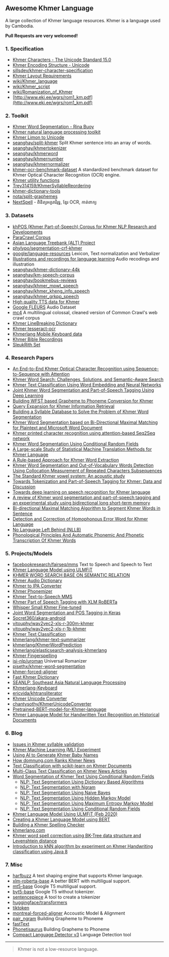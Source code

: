## Awesome Khmer Language

A large collection of Khmer language resources. Khmer is a language used by Cambodia. 

**Pull Requests are very welcomed!** 

### 1. Specification

- [Khmer Characters - The Unicode Standard 15.0](https://www.unicode.org/charts/PDF/U1780.pdf)
- [Khmer Encoding Structure - Unicode](https://www.unicode.org/L2/L2021/21241-khmer-structure.pdf)
- [sillsdev/khmer-character-specification](https://github.com/sillsdev/khmer-character-specification)
- [Khmer Layout Requirements](https://www.w3.org/International/sealreq/khmer)
- [wiki/Khmer_language](https://en.wikipedia.org/wiki/Khmer_language)
- [wiki/Khmer_script](https://en.wikipedia.org/wiki/Khmer_script)
- [wiki/Romanization_of_Khmer](https://en.wikipedia.org/wiki/Romanization_of_Khmer)
- [http://www.eki.ee/wgrs/rom1_km.pdf](http://www.eki.ee/wgrs/rom1_km.pdf)

### 2. Toolkit

- [Khmer Word Segmentation - Rina Buoy](https://github.com/rinabuoy/KhmerNLP)
- [Khmer natural language processing toolkit](https://github.com/VietHoang1512/khmer-nltk)
- [Khmer Limon to Unicode](https://github.com/danhhong/limon_unicode_converter)
- [seanghay/split-khmer](https://github.com/seanghay/split-khmer) Split Khmer sentence into an array of words.
- [seanghay/khmertokenizer](https://github.com/seanghay/khmertokenizer)
- [seanghay/khmerword](https://github.com/seanghay/khmerword)
- [seanghay/khmernumber](https://github.com/seanghay/khmernumber)
- [seanghay/khmernormalizer](https://github.com/seanghay/khmernormalizer)
- [khmer-ocr-benchmark-dataset](https://github.com/EKYCSolutions/khmer-ocr-benchmark-dataset) A standardized benchmark dataset for Khmer Optical Character Recognition (OCR) engine.
- [Khmer utility functions](https://github.com/seanghay/is-khmer)
- [Trey314159/KhmerSyllableReordering](https://github.com/Trey314159/KhmerSyllableReordering)
- [khmer-dictionary-tools](https://code.google.com/archive/p/khmer-dictionary-tools/)
- [nota/split-graphemes](https://github.com/nota/split-graphemes)
- [NextSpell](https://nextspell.com/) - ពិនិត្យអក្ខរាវិរុទ្ធ, ខ្មែរ OCR, កាត់ពាក្យ

### 3. Datasets

- [khPOS (Khmer Part-of-Speech) Corpus for Khmer NLP Research and Developments](https://github.com/ye-kyaw-thu/khPOS/) 
- [ParaCrawl Corpus](https://paracrawl.eu/)
- [Asian Language Treebank (ALT) Project](https://www2.nict.go.jp/astrec-att/member/mutiyama/ALT/)
- [phylypo/segmentation-crf-khmer](https://github.com/phylypo/segmentation-crf-khmer)
- [google/language-resources](https://github.com/google/language-resources/tree/master/km) Lexicon, Text normalization and Verbalizer
- [Illustrations and recordings for language learning](https://www.aakanee.com/) Audio recodings and illustration
- [seanghay/khmer-dictionary-44k](https://huggingface.co/datasets/seanghay/khmer-dictionary-44k)
- [seanghay/km-speech-corpus](https://huggingface.co/datasets/seanghay/km-speech-corpus)
- [seanghay/bookmebus-reviews](https://huggingface.co/datasets/seanghay/bookmebus-reviews)
- [seanghay/khmer_mpwt_speech](https://huggingface.co/datasets/seanghay/khmer_mpwt_speech)
- [seanghay/khmer_kheng_info_speech](https://huggingface.co/datasets/seanghay/khmer_kheng_info_speech)
- [seanghay/khmer_grkpp_speech](https://huggingface.co/datasets/seanghay/khmer_grkpp_speech)
- [High quality TTS data for Khmer](https://openslr.org/42/)
- [Google FLEURS](https://huggingface.co/datasets/google/fleurs) Audio Dataset
- [mc4](https://huggingface.co/datasets/mc4) A multilingual colossal, cleaned version of Common Crawl's web crawl corpus
- [Khmer LineBreaking Dictionary](https://github.com/sbbic/khmerlbdict)
- [Khmer tesseract-ocr](https://github.com/tesseract-ocr/tessdata/blob/main/khm.traineddata)
- [Khmerlang Mobile Keyboard data](https://khmerlang.com/posts/4)
- [Khmer Bible Recordings](http://littlex.net/khbible/)
- [SleukRith Set](https://github.com/donavaly/SleukRith-Set)

### 4. Research Papers

- [An End-to-End Khmer Optical Character Recognition using Sequence-to-Sequence with Attention](https://arxiv.org/abs/2106.10875)
- [Khmer Word Search: Challenges, Solutions, and Semantic-Aware Search](https://arxiv.org/abs/2112.08918)
- [Khmer Text Classification Using Word Embedding and Neural Networks](https://arxiv.org/abs/2112.06748)
- [Joint Khmer Word Segmentation and Part-of-Speech Tagging Using Deep Learning](https://arxiv.org/abs/2103.16801)
- [Building WFST based Grapheme to Phoneme Conversion for Khmer](https://ksoky.github.io/static/pdf/wfst_g2p.pdf)
- [Query Expansion for Khmer Information Retrieval](https://aclanthology.org/W10-3211.pdf)
- [Building a Syllable Database to Solve the Problem of Khmer Word Segmentation](https://arxiv.org/pdf/1703.02166.pdf)
- [Khmer Word Segmentation based on Bi-Directional Maximal Matching for Plaintext and Microsoft Word Document](http://www.apsipa.org/proceedings_2014/data/paper/1406.pdf)
- [Khmer printed character recognition using attention-based Seq2Seq network](https://journalofscience.ou.edu.vn/index.php/tech-en/article/view/2217)
- [Khmer Word Segmentation Using Conditional Random Fields](https://att-astrec.nict.go.jp/member/ding/KhNLP2015-SEG.pdf)
- [A Large-scale Study of Statistical Machine Translation Methods for Khmer Language](https://aclanthology.org/Y15-1030.pdf)
- [A Rule-based Approach for Khmer Word Extraction](https://www.ieice.org/publications/conference-FIT-DVDs/FIT2010/pdf/E/E_007.pdf)
- [Khmer Word Segmentation and Out-of-Vocabulary Words Detection Using Collocation Measurement of Repeated Characters Subsequences](./assets/GITS-GITI_2012-2013_Van.pdf)
- [The Standard Khmer vowel system: An acoustic study](http://www.rupp.edu.kh/CJBAR/files/Vol-2-Issue-2/5-CHEM-Vol-2-Issue-2.pdf)
- [Towards Tokenization and Part-of-Speech Tagging for Khmer: Data and Discussion](https://dl.acm.org/doi/fullHtml/10.1145/3464378)
- [Towards deep learning on speech recognition for Khmer language](https://mospace.umsystem.edu/xmlui/handle/10355/56110)
- [A review of Khmer word segmentation and part-of-speech tagging and an experimental study using bidirectional long short-term memory](https://journalofscience.ou.edu.vn/index.php/tech-en/article/download/2219/1680)
- [Bi-directional Maximal Matching Algorithm to Segment Khmer Words in Sentence](https://s3.ap-northeast-2.amazonaws.com/journal-home/journal/jips/fullText/787/jips_18_4_9.pdf)
- [Detection and Correction of Homophonous Error Word for Khmer Language](https://www.researchgate.net/profile/Sok-Chea/publication/228963957_Detection_and_Correction_of_Homophonous_Error_Word_for_Khmer_Language/links/5572617108aeacff1ffacd75/Detection-and-Correction-of-Homophonous-Error-Word-for-Khmer-Language.pdf)
- [No Language Left Behind (NLLB)](https://ai.meta.com/research/no-language-left-behind/)
- [Phonological Principles And Automatic Phonemic And Phonetic Transcription Of Khmer Words](https://drive.google.com/file/d/1c_FXNy90pv06StsBMQz4Rzk87ulMqXyM/view)


### 5. Projects/Models

- [facebookresearch/fairseq/mms](https://github.com/facebookresearch/fairseq/tree/main/examples/mms) Text to Speech and Speech to Text
- [Khmer Language Model using ULMFiT](https://ml.tovnah.com/khmer-ulmfit/)
- [KHMER WORD SEARCH BASE ON SEMANTIC RELATION](https://nlp.techostartup.center/)
- [Khmer Audio Dictionary](https://kheng.info/)
- [Khmer to IPA Converter](https://khmerlang.com/tools/khmer-ipa)
- [Khmer Phonemizer](https://huggingface.co/spaces/seanghay/khmer-g2p-ipa)
- [Khmer Text-to-Speech MMS](https://huggingface.co/spaces/seanghay/khmer-tts)
- [Khmer Part of Speech Tagging with XLM RoBERTa](https://huggingface.co/seanghay/khmer-pos-roberta)
- [Whisper Small Khmer Fine-tuned](https://huggingface.co/seanghay/whisper-small-khmer-v2)
- [Joint Word Segmentation and POS Tagging in Keras](https://github.com/Socret360/joint-khmer-word-segmentation-and-pos-tagging)
- [Socret360/akara-android](https://github.com/Socret360/akara-android)
- [vitouphy/wav2vec2-xls-r-300m-khmer](https://huggingface.co/vitouphy/wav2vec2-xls-r-300m-khmer)
- [vitouphy/wav2vec2-xls-r-1b-khmer](https://huggingface.co/vitouphy/wav2vec2-xls-r-1b-khmer)
- [Khmer Text Classification](https://huggingface.co/seanghay/khmer-text-classification-roberta)
- [khmerlang/khmer-text-summarizer](https://github.com/khmerlang/khmer-text-summarizer)
- [khmerlang/KhmerWordPrediction](https://github.com/khmerlang/KhmerWordPrediction)
- [khmerlang/elasticsearch-analysis-khmerlang](https://github.com/khmerlang/elasticsearch-analysis-khmerlang)
- [Khmer Fingerspelling](https://github.com/cadt-g6/khmer_fingerspelling)
- [isi-nlp/uroman](https://github.com/isi-nlp/uroman) Universal Romanizer
- [pisethx/khmer-word-segmentation](https://github.com/pisethx/khmer-word-segmentation)
- [khmer-forced-aligner](https://github.com/seanghay/khmer-forced-aligner)
- [Fast Khmer Dictionary](https://khmerdict.com)
- [SEANLP: Southeast Asia Natural Language Processing](https://github.com/zhaoshiyu/SEANLP)
- [Khmerlang-Keyboard](https://github.com/khmerlang/Khmerlang-Keyboard)
- [ericvida/khtransliterator](https://github.com/ericvida/khtransliterator)
- [Khmer Unicode Converter](https://github.com/chamnap/khmer_unicode_converter)
- [chantysothy/KhmerUnicodeConverter](https://github.com/chantysothy/KhmerUnicodeConverter)
- [Pretrained-BERT-model-for-Khmer-language](https://github.com/rifatul-rifat/Pretrained-BERT-model-for-Khmer-language)
- [Khmer Language Model for Handwritten Text Recognition on Historical Documents](https://github.com/SeanghortBorn/Khmer-Language-Model-v1.0)

### 6. Blog

- [Issues in Khmer syllable validation](https://lindenbergsoftware.com/en/notes/issues-in-khmer-syllable-validation/)
- [Khmer Machine Learning (ML) Experiment](https://ml.tovnah.com/)
- [Using AI to Generate Khmer Baby Names ](https://medium.com/@phylypo/using-ai-to-generate-khmer-baby-names-b9b0af79ee83)
- [How domnung.com Ranks Khmer News](https://medium.com/@phylypo/how-domnung-com-ranks-khmer-news-92bd68989f7a)
- [Text Classification with scikit-learn on Khmer Documents](https://medium.com/@phylypo/text-classification-with-scikit-learn-on-khmer-documents-1a395317d195)
- [Multi-Class Text Classification on Khmer News Articles](https://medium.com/@phylypo/multi-class-text-classification-on-khmer-news-articles-d0937281a524)
- [Word Segmentation of Khmer Text Using Conditional Random Fields](https://medium.com/@phylypo/segmentation-of-khmer-text-using-conditional-random-fields-3a2d4d73956a)
  - [NLP: Text Segmentation Using Dictionary Based Algorithms](https://medium.com/@phylypo/nlp-text-segmentation-using-dictionary-based-algorithms-6d0a45a76c08)
  - [NLP: Text Segmentation with Ngram](https://medium.com/@phylypo/nlp-text-segmentation-with-ngram-b5506dbb514c)
  - [NLP: Text Segmentation Using Naive Bayes](https://medium.com/@phylypo/nlp-text-segmentation-using-naive-bayes-bccdd08ccf6f)
  - [NLP: Text Segmentation Using Hidden Markov Model](https://medium.com/@phylypo/nlp-text-segmentation-using-hidden-markov-model-f238743d87eb)
  - [NLP: Text Segmentation Using Maximum Entropy Markov Model](https://medium.com/@phylypo/nlp-text-segmentation-using-maximum-entropy-markov-model-c6160b13b248)
  - [NLP: Text Segmentation Using Conditional Random Fields](https://medium.com/@phylypo/nlp-text-segmentation-using-conditional-random-fields-e8ff1d2b6060)
- [Khmer Language Model Using ULMFiT (Feb 2020)](https://medium.com/@phylypo/khmer-language-model-using-ulmfit-b0f8ca4e15be)
- [Creating a Khmer Language Model using BERT](https://medium.com/@phylypo/creating-a-khmer-language-model-using-bert-9a12d3f12b03)
- [Building a Khmer Spelling Checker](https://towardsdatascience.com/building-a-khmer-spelling-checker-7e3356677335)
- [khmerlang.com](https://khmerlang.com/)
- [Khmer word spell correction using BK-Tree data structure and Levenshtein distance](https://engleangs.medium.com/khmer-word-spell-correction-using-bk-tree-data-structure-and-levenshtein-distance-dd4d98e3766a)
- [Introduction to kNN algorithm by experiment on Khmer Handwriting classification using Java 8](https://towardsdatascience.com/introduction-to-knn-machine-learning-algorithm-by-experiment-on-khmer-handwriting-classification-66a64652a02c)

### 7. Misc

- [harfbuzz](https://github.com/harfbuzz/harfbuzz) A text shaping engine that supports Khmer language.
- [xlm-roberta-base](https://huggingface.co/xlm-roberta-base) A better BERT with multiligual support.
- [mt5-base](https://huggingface.co/google/mt5-base) Google T5 multiligual support.
- [byt5-base](https://huggingface.co/google/byt5-base) Google T5 without tokenizer.
- [sentencepiece](https://github.com/google/sentencepiece) A tool to create a tokenizer
- [huggingface/transformers](https://github.com/huggingface/transformers)
- [tiktoken](https://github.com/openai/tiktoken)
- [montreal-forced-aligner](https://montreal-forced-aligner.readthedocs.io/) Accoustic Model & Alignment
- [pair_ngram](https://github.com/google-research/google-research/tree/master/pair_ngram) Building Grapheme to Phoneme
- [fastText](https://fasttext.cc/)
- [Phonetisaurus](https://github.com/AdolfVonKleist/Phonetisaurus) Building Grapheme to Phoneme
- [Compact Language Detector v3](https://github.com/google/cld3) Language Detection tool

---

> Khmer is not a low-resource language.
